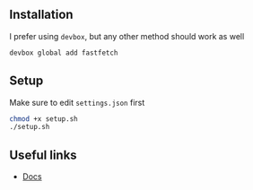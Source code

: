 ## Installation
I prefer using `devbox`, but any other method should work as well
```zsh
devbox global add fastfetch
```

## Setup
Make sure to edit `settings.json` first
```zsh
chmod +x setup.sh
./setup.sh
```

## Useful links
- [Docs](https://github.com/fastfetch-cli/fastfetch)
